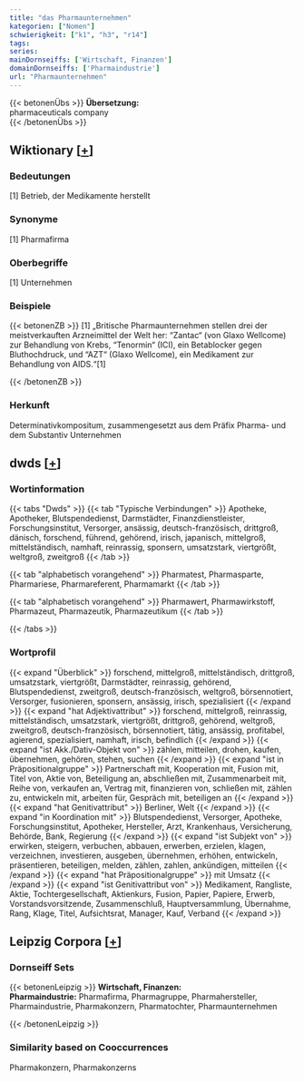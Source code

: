 ```yaml
---
title: "das Pharmaunternehmen"
kategorien: ["Nomen"]
schwierigkeit: ["k1", "h3", "r14"]
tags:
series:
mainDornseiffs: ['Wirtschaft, Finanzen']
domainDornseiffs: ['Pharmaindustrie']
url: "Pharmaunternehmen"
---
```


{{< betonenÜbs >}}
**Übersetzung:**  
pharmaceuticals company  
{{< /betonenÜbs >}}

## Wiktionary [[+](https://de.wiktionary.org/wiki/Pharmaunternehmen)]

### Bedeutungen
[1] Betrieb, der Medikamente herstellt  

### Synonyme
[1] Pharmafirma  

### Oberbegriffe
[1] Unternehmen  

### Beispiele
{{< betonenZB >}}
[1] „Britische Pharmaunternehmen stellen drei der meistverkauften Arzneimittel der Welt her: “Zantac“ (von Glaxo Wellcome) zur Behandlung von Krebs, “Tenormin“ (ICI), ein Betablocker gegen Bluthochdruck, und “AZT“ (Glaxo Wellcome), ein Medikament zur Behandlung von AIDS.“[1]  

{{< /betonenZB >}}
### Herkunft
Determinativkompositum, zusammengesetzt aus dem Präfix Pharma- und dem Substantiv Unternehmen  



## dwds [[+](https://www.dwds.de/wb/Pharmaunternehmen)]

### Wortinformation
{{< tabs "Dwds" >}}
{{< tab "Typische Verbindungen" >}}
Apotheke, Apotheker, Blutspendedienst, Darmstädter, Finanzdienstleister, Forschungsinstitut, Versorger, ansässig, deutsch-französisch, drittgroß, dänisch, forschend, führend, gehörend, irisch, japanisch, mittelgroß, mittelständisch, namhaft, reinrassig, sponsern, umsatzstark, viertgrößt, weltgroß, zweitgroß
{{< /tab >}}

{{< tab "alphabetisch vorangehend" >}}
Pharmatest, Pharmasparte, Pharmariese, Pharmareferent, Pharmamarkt
{{< /tab >}}

{{< tab "alphabetisch vorangehend" >}}
Pharmawert, Pharmawirkstoff, Pharmazeut, Pharmazeutik, Pharmazeutikum
{{< /tab >}}

{{< /tabs >}}

### Wortprofil
{{< expand "Überblick" >}} forschend, mittelgroß, mittelständisch, drittgroß, umsatzstark, viertgrößt, Darmstädter, reinrassig, gehörend, Blutspendedienst, zweitgroß, deutsch-französisch, weltgroß, börsennotiert, Versorger, fusionieren, sponsern, ansässig, irisch, spezialisiert {{< /expand >}}
{{< expand "hat Adjektivattribut" >}} forschend, mittelgroß, reinrassig, mittelständisch, umsatzstark, viertgrößt, drittgroß, gehörend, weltgroß, zweitgroß, deutsch-französisch, börsennotiert, tätig, ansässig, profitabel, agierend, spezialisiert, namhaft, irisch, befindlich {{< /expand >}}
{{< expand "ist Akk./Dativ-Objekt von" >}} zählen, mitteilen, drohen, kaufen, übernehmen, gehören, stehen, suchen {{< /expand >}}
{{< expand "ist in Präpositionalgruppe" >}} Partnerschaft mit, Kooperation mit, Fusion mit, Titel von, Aktie von, Beteiligung an, abschließen mit, Zusammenarbeit mit, Reihe von, verkaufen an, Vertrag mit, finanzieren von, schließen mit, zählen zu, entwickeln mit, arbeiten für, Gespräch mit, beteiligen an {{< /expand >}}
{{< expand "hat Genitivattribut" >}} Berliner, Welt {{< /expand >}}
{{< expand "in Koordination mit" >}} Blutspendedienst, Versorger, Apotheke, Forschungsinstitut, Apotheker, Hersteller, Arzt, Krankenhaus, Versicherung, Behörde, Bank, Regierung {{< /expand >}}
{{< expand "ist Subjekt von" >}} erwirken, steigern, verbuchen, abbauen, erwerben, erzielen, klagen, verzeichnen, investieren, ausgeben, übernehmen, erhöhen, entwickeln, präsentieren, beteiligen, melden, zählen, zahlen, ankündigen, mitteilen {{< /expand >}}
{{< expand "hat Präpositionalgruppe" >}} mit Umsatz {{< /expand >}}
{{< expand "ist Genitivattribut von" >}} Medikament, Rangliste, Aktie, Tochtergesellschaft, Aktienkurs, Fusion, Papier, Papiere, Erwerb, Vorstandsvorsitzende, Zusammenschluß, Hauptversammlung, Übernahme, Rang, Klage, Titel, Aufsichtsrat, Manager, Kauf, Verband {{< /expand >}}

## Leipzig Corpora [[+](https://corpora.uni-leipzig.de/en/res?word=Pharmaunternehmen&corpusId=deu_newscrawl-public_2018)]

### Dornseiff Sets
{{< betonenLeipzig >}}
**Wirtschaft, Finanzen:**  
**Pharmaindustrie:** Pharmafirma, Pharmagruppe, Pharmahersteller, Pharmaindustrie, Pharmakonzern, Pharmatochter, Pharmaunternehmen  

{{< /betonenLeipzig >}}

### Similarity based on Cooccurrences
Pharmakonzern, Pharmakonzerns

